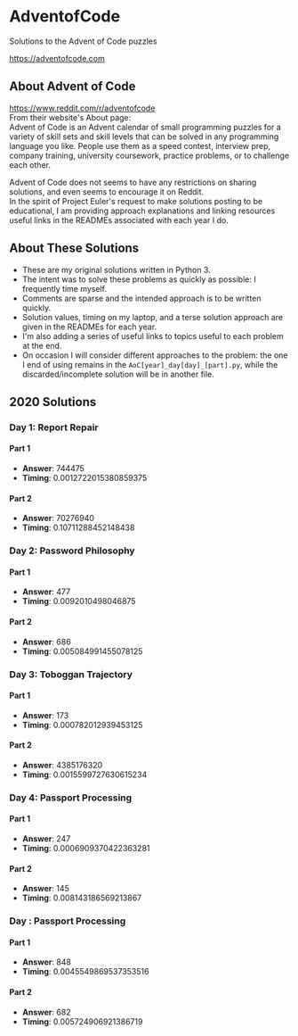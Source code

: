 # AdventofCode
Solutions to the Advent of Code puzzles

https://adventofcode.com  

## About Advent of Code
https://www.reddit.com/r/adventofcode  
From their website's About page:  
Advent of Code is an Advent calendar of small programming puzzles for a variety of skill sets and skill levels that can be solved in any programming language you like. People use them as a speed contest, interview prep, company training, university coursework, practice problems, or to challenge each other.  

Advent of Code does not seems to have any restrictions on sharing solutions, and even seems to encourage it on Reddit.  
In the spirit of Project Euler's request to make solutions posting to be educational, I am providing approach explanations and linking resources useful links in the READMEs associated with each year I do.

## About These Solutions
- These are my original solutions written in Python 3.
- The intent was to solve these problems as quickly as possible: I frequently time myself.
- Comments are sparse and the intended approach is to be written quickly.
- Solution values, timing on my laptop, and a terse solution approach are given in the READMEs for each year.
- I'm also adding a series of useful links to topics useful to each problem at the end.
- On occasion I will consider different approaches to the problem: the one I end of using remains in the ```AoC[year]_day[day]_[part].py```, while the discarded/incomplete solution will be in another file.

## 2020 Solutions
### Day 1: Report Repair
#### Part 1
- **Answer**: 744475  
- **Timing**: 0.0012722015380859375  
#### Part 2
- **Answer**: 70276940  
- **Timing**: 0.10711288452148438  

### Day 2: Password Philosophy
#### Part 1
- **Answer**: 477  
- **Timing**: 0.0092010498046875 
#### Part 2
- **Answer**: 686  
- **Timing**: 0.005084991455078125  

### Day 3: Toboggan Trajectory
#### Part 1
- **Answer**: 173  
- **Timing**: 0.000782012939453125  
#### Part 2
- **Answer**: 4385176320  
- **Timing**: 0.0015599727630615234  

### Day 4: Passport Processing
#### Part 1
- **Answer**: 247  
- **Timing**: 0.0006909370422363281  
#### Part 2
- **Answer**: 145  
- **Timing**: 0.008143186569213867  

### Day : Passport Processing
#### Part 1
- **Answer**: 848  
- **Timing**: 0.0045549869537353516  
#### Part 2
- **Answer**: 682  
- **Timing**: 0.005724906921386719  
